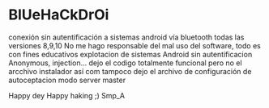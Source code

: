 # BlUeHaCkDrOi
conexión sin autentificación a sistemas android vía bluetooth todas las versiones 8,9,10
No me hago responsable del mal uso del software, todo es con fines educativos explotacion de sistemas Android sin autentificacion Anonymous, injection...
dejo el codigo totalmente funcional pero no el arcchivo instalador así com tampoco dejo el archivo de configuración de autoceptacion modo server master 

Happy dey Happy haking ;) Smp_A
